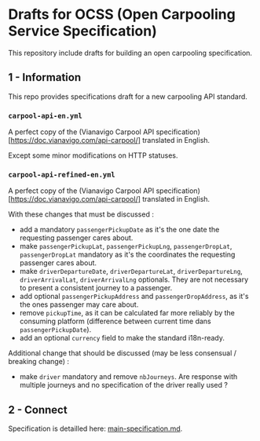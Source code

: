 # Drafts for OCSS (Open Carpooling Service Specification)

This repository include drafts for building an open carpooling specification.

## 1 - Information

This repo provides specifications draft for a new carpooling API standard.

### `carpool-api-en.yml`
A perfect copy of the (Vianavigo Carpool API specification)[https://doc.vianavigo.com/api-carpool/] translated in English.

Except some minor modifications on HTTP statuses.
### `carpool-api-refined-en.yml`

A perfect copy of the (Vianavigo Carpool API specification)[https://doc.vianavigo.com/api-carpool/] translated in English.

With these changes that must be discussed :
- add a mandatory `passengerPickupDate` as it's the one date the requesting passenger cares about.
- make `passengerPickupLat`, `passengerPickupLng`, `passengerDropLat`, `passengerDropLat` mandatory as it's the coordinates the requesting passenger cares about.
- make `driverDepartureDate`, `driverDepartureLat`, `driverDepartureLng`, `driverArrivalLat`, `driverArrivalLng` optionals. They are not necessary to present a consistent journey to a passenger.
- add optional `passengerPickupAddress` and `passengerDropAddress`, as it's the ones passenger may care about.
- remove `pickupTime`, as it can be calculated far more reliably by the consuming platform (difference between current time dans `passengerPickupDate`).
- add an optional `currency` field to make the standard i18n-ready.

Additional change that should be discussed (may be less consensual / breaking change) :
- make `driver` mandatory and remove `nbJourneys`. Are response with multiple journeys and no specification of the driver really used ?

## 2 - Connect

Specification is detailled here: [main-specification.md](main-specification.md#Connect).

